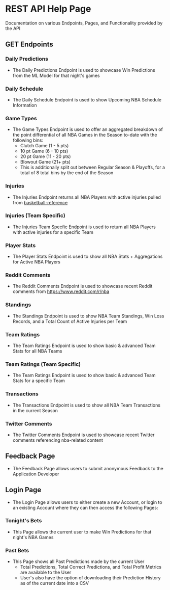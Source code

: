 # REST API Help Page
Documentation on various Endpoints, Pages, and Functionality provided by the API
## GET Endpoints
### Daily Predictions
- The Daily Predictions Endpoint is used to showcase Win Predictions from the ML Model for that night's games

### Daily Schedule
- The Daily Schedule Endpoint is used to show Upcoming NBA Schedule Information

### Game Types
- The Game Types Endpoint is used to offer an aggregated breakdown of the point differential of all NBA Games in the Season to-date with the following bins:
  - Clutch Game (1 - 5 pts)
  - 10 pt Game (6 - 10 pts)
  - 20 pt Game (11 - 20 pts)
  - Blowout Game (21+ pts)
  - This is additionally split out between Regular Season & Playoffs, for a total of 8 total bins by the end of the Season

### Injuries
- The Injuries Endpoint returns all NBA Players with active injuries pulled from [basketball-reference](https://www.basketball-reference.com/friv/injuries.fcgi)

### Injuries (Team Specific)
- The Injuries Team Specfic Endpoint is used to return all NBA Players with active injuries for a specific Team

### Player Stats
- The Player Stats Endpoint is used to show all NBA Stats + Aggregations for Active NBA Players

### Reddit Comments
- The Reddit Comments Endpoint is used to showcase recent Reddit comments from https://www.reddit.com/r/nba

### Standings
- The Standings Endpoint is used to show NBA Team Standings, Win Loss Records, and a Total Count of Active Injuries per Team

### Team Ratings
- The Team Ratings Endpoint is used to show basic & advanced Team Stats for all NBA Teams

### Team Ratings (Team Specific)
- The Team Ratings Endpoint is used to show basic & advanced Team Stats for a specific Team

### Transactions
- The Transactions Endpoint is used to show all NBA Team Transactions in the current Season

### Twitter Comments
- The Twitter Comments Endpoint is used to showcase recent Twitter comments referencing nba-related content

## Feedback Page
- The Feedback Page allows users to submit anonymous Feedback to the Application Developer

## Login Page
- The Login Page allows users to either create a new Account, or login to an existing Account where they can then access the following Pages:

### Tonight's Bets
- This Page allows the current user to make Win Predictions for that night's NBA Games

### Past Bets
- This Page shows all Past Predictions made by the current User
  - Total Predictions, Total Correct Predictions, and Total Profit Metrics are available to the User
  - User's also have the option of downloading their Prediction History as of the current date into a CSV
